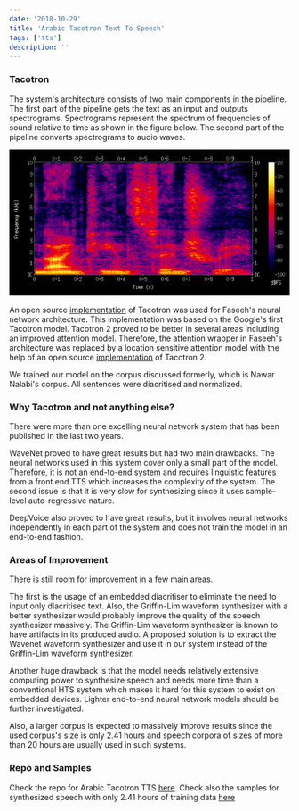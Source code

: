 ```yaml
---
date: '2018-10-29'
title: 'Arabic Tacotron Text To Speech'
tags: ['tts']
description: ''
---
```


### Tacotron

The system's architecture consists of two main components in the pipeline. The first part of the pipeline gets the text as an input and outputs spectrograms. Spectrograms represent the spectrum of frequencies of sound relative to time as shown in the figure below. The second part of the pipeline converts spectrograms to audio waves.

![](images/spectrogram.png)

An open source [implementation](https://github.com/keithito/tacotron) of Tacotron was used for Faseeh's neural network architecture. This implementation was based on the
Google's first Tacotron model. Tacotron 2 proved to be better in several areas including an improved
attention model. Therefore, the attention wrapper in Faseeh's architecture was replaced by a
location sensitive attention model with the help of an open source [implementation](https://github.com/Rayhane-mamah/Tacotron-2) of Tacotron 2.

We trained our model on the corpus discussed formerly, which is Nawar Nalabi's corpus. All sentences were diacritised and normalized.

### Why Tacotron and not anything else?

There were more than one excelling neural network system that has been published in the last two years.

WaveNet proved to have great results but had two main drawbacks. The neural networks used in this system cover only a small part of the model. Therefore, it is not an end-to-end system and requires linguistic features from a front end TTS which increases the complexity of the system. The second issue is that it is very slow for synthesizing since it uses sample-level auto-regressive nature.

DeepVoice also proved to have great results, but it involves neural networks independently in each part of the system and does not train the model in an end-to-end fashion.

### Areas of Improvement

There is still room for improvement in a few main areas.

The first is the usage of an embedded diacritiser to eliminate the need to input only diacritised text.
Also, the Griffin-Lim waveform synthesizer with a better synthesizer would probably improve the quality of the speech synthesizer massively. The Griffin-Lim waveform synthesizer is known to have artifacts in its produced audio.
A proposed solution is to extract the Wavenet waveform synthesizer and use it in our system instead of the Griffin-Lim waveform synthesizer.

Another huge drawback is that the model needs relatively extensive computing power to synthesize speech and needs more time than a conventional HTS system which makes it hard for this system to exist on embedded devices. Lighter end-to-end neural network models should be further investigated.

Also, a larger corpus is expected to massively improve results since the used corpus's size is only 2.41 hours and speech corpora of sizes of more than 20 hours are usually used in such systems.

### Repo and Samples

Check the repo for Arabic Tacotron TTS [here](https://github.com/yoosif0/arabic-tacotron-tts). Check also the samples for synthesized speech with only 2.41 hours of training data [here](https://yoosif0.github.io/arabic-tacotron-tts/)
